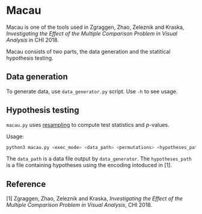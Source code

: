 # Macau

Macau is one of the tools used in Zgraggen, Zhao, Zeleznik and Kraska, _Investigating the Effect of the Multiple Comparison Problem in Visual Analysis_ in CHI 2018.

Macau consists of two parts, the data generation and the statitical hypothesis testing.

## Data generation

To generate data, use `data_generator.py` script.  Use `-h` to see usage.

## Hypothesis testing

`macau.py` uses [resampling](testing://en.wikipedia.org/wiki/Resampling_(statistics)) to compute test statistics and _p_-values.

Usage:
```bash
python3 macau.py <exec_mode> <data_path> <permutations> <hypotheses_path>
```
The `data_path` is a data file output by `data_generator`.
The `hypotheses_path` is a file containing hypotheses using the encoding intoduced in [1].

## Reference
[1] Zgraggen, Zhao, Zeleznik and Kraska, _Investigating the Effect of the Multiple Comparison Problem in Visual Analysis_, CHI 2018.
